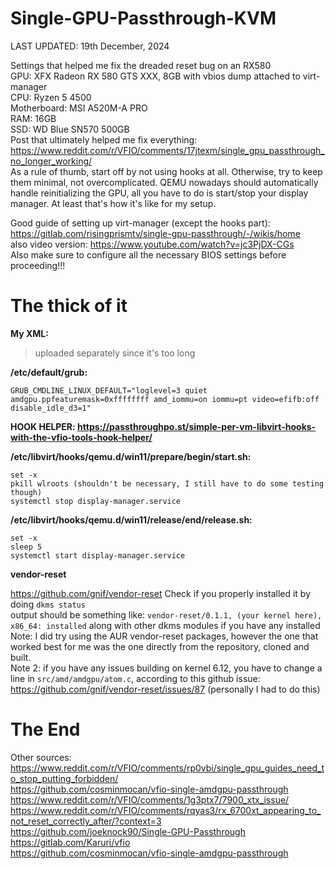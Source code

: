 # Single-GPU-Passthrough-KVM
LAST UPDATED: 19th December, 2024

Settings that helped me fix the dreaded reset bug on an RX580 <br>
GPU: XFX Radeon RX 580 GTS XXX, 8GB with vbios dump attached to virt-manager<br>
CPU: Ryzen 5 4500 <br>
Motherboard: MSI A520M-A PRO <br>
RAM: 16GB <br>
SSD: WD Blue SN570 500GB <br>
Post that ultimately helped me fix everything: https://www.reddit.com/r/VFIO/comments/17jtexm/single_gpu_passthrough_no_longer_working/ <br>
As a rule of thumb, start off by not using hooks at all. Otherwise, try to keep them minimal, not overcomplicated. QEMU nowadays should automatically handle reinitializing the GPU, all you have to do is start/stop your display manager. At least that's how it's like for my setup.

Good guide of setting up virt-manager (except the hooks part): https://gitlab.com/risingprismtv/single-gpu-passthrough/-/wikis/home <br>
also video version: https://www.youtube.com/watch?v=jc3PjDX-CGs <br>
Also make sure to configure all the necessary BIOS settings before proceeding!!!

# The thick of it

**My XML:**

> uploaded separately since it's too long

**/etc/default/grub:**

`GRUB_CMDLINE_LINUX_DEFAULT="loglevel=3 quiet amdgpu.ppfeaturemask=0xffffffff amd_iommu=on iommu=pt video=efifb:off disable_idle_d3=1"`

**HOOK HELPER: https://passthroughpo.st/simple-per-vm-libvirt-hooks-with-the-vfio-tools-hook-helper/**

**/etc/libvirt/hooks/qemu.d/win11/prepare/begin/start.sh:**

`set -x` <br>
`pkill wlroots (shouldn't be necessary, I still have to do some testing though)` <br>
`systemctl stop display-manager.service`

**/etc/libvirt/hooks/qemu.d/win11/release/end/release.sh:**

`set -x` <br>
`sleep 5` <br>
`systemctl start display-manager.service`

**vendor-reset**

https://github.com/gnif/vendor-reset
Check if you properly installed it by doing `dkms status` <br>
output should be something like: `vendor-reset/0.1.1, (your kernel here), x86_64: installed` along with other dkms modules if you have any installed <br>
Note: I did try using the AUR vendor-reset packages, however the one that worked best for me was the one directly from the repository, cloned and built. <br>
Note 2: if you have any issues building on kernel 6.12, you have to change a line in `src/amd/amdgpu/atom.c`, according to this github issue: https://github.com/gnif/vendor-reset/issues/87 (personally I had to do this)

# The End

Other sources: <br>
https://www.reddit.com/r/VFIO/comments/rp0vbi/single_gpu_guides_need_to_stop_putting_forbidden/ <br>
https://github.com/cosminmocan/vfio-single-amdgpu-passthrough <br>
https://www.reddit.com/r/VFIO/comments/1g3ptx7/7900_xtx_issue/ <br>
https://www.reddit.com/r/VFIO/comments/rqyas3/rx_6700xt_appearing_to_not_reset_correctly_after/?context=3 <br>
https://github.com/joeknock90/Single-GPU-Passthrough <br>
https://gitlab.com/Karuri/vfio <br>
https://github.com/cosminmocan/vfio-single-amdgpu-passthrough <br>

